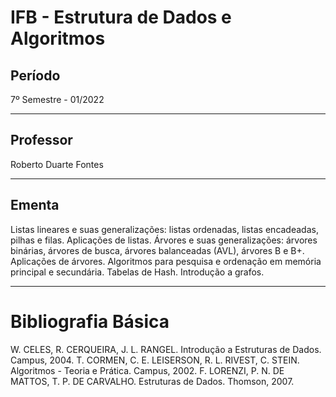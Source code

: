 # IFB - Estrutura de Dados e Algoritmos

## Período

7º Semestre - 01/2022

---

## Professor

Roberto Duarte Fontes

---

## Ementa

Listas lineares e suas generalizações: listas ordenadas, listas encadeadas, pilhas e filas. Aplicações de listas. Árvores e suas generalizações: árvores binárias, árvores de busca, árvores balanceadas (AVL), árvores B e B+. Aplicações de árvores. Algoritmos para pesquisa e ordenação em memória principal e secundária. Tabelas de Hash. Introdução a grafos.

---
# Bibliografia Básica
W. CELES, R. CERQUEIRA, J. L. RANGEL. Introdução a Estruturas de Dados. Campus, 2004.
T. CORMEN, C. E. LEISERSON, R. L. RIVEST, C. STEIN. Algoritmos - Teoria e Prática. Campus, 2002.
F. LORENZI, P. N. DE MATTOS, T. P. DE CARVALHO. Estruturas de Dados. Thomson, 2007.
